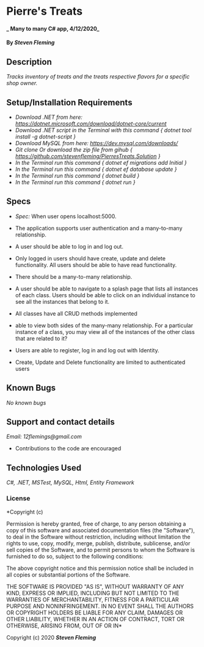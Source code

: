 # Pierre's Treats

#### _ Many to many C# app, 4/12/2020_

#### By _**Steven Fleming**_

## Description

_Tracks inventory of treats and the treats respective flavors for a specific shop owner._

## Setup/Installation Requirements

- _Download .NET from here: https://dotnet.microsoft.com/download/dotnet-core/current_
- _Download .NET script in the Terminal with this command { dotnet tool install -g dotnet-script }_
- _Download MySQL from here: https://dev.mysql.com/downloads/_
- _Git clone Or download the zip file from gihub { https://github.com/stevenfleming/PierresTreats.Solution }_
- _In the Terminal run this command { dotnet ef migrations add Initial }_
- _In the Terminal run this command { dotnet ef database update }_
- _In the Terminal run this command { dotnet build }_
- _In the Terminal run this command { dotnet run }_

## Specs

- _Spec:_ When user opens localhost:5000.

- The application supports user authentication and a many-to-many relationship.
- A user should be able to log in and log out.
- Only logged in users should have create, update and delete functionality. All users should be able to have read functionality.
- There should be a many-to-many relationship.
- A user should be able to navigate to a splash page that lists all instances of each class. Users should be able to click on an individual instance to see all the instances that belong to it.
- All classes have all CRUD methods implemented
- able to view both sides of the many-many relationship. For a particular instance of a class, you may view all of the instances of the other class that are related to it?
- Users are able to register, log in and log out with Identity.
- Create, Update and Delete functionality are limited to authenticated users

## Known Bugs

_No known bugs_

## Support and contact details

_Email: 12flemings@gmail.com_

- Contributions to the code are encouraged

## Technologies Used

_C#, .NET, MSTest, MySQL, Html, Entity Framework_

### License

\*Copyright (c)

Permission is hereby granted, free of charge, to any person obtaining a copy of this software and associated documentation files (the "Software"), to deal in the Software without restriction, including without limitation the rights to use, copy, modify, merge, publish, distribute, sublicense, and/or sell copies of the Software, and to permit persons to whom the Software is furnished to do so, subject to the following conditions:

The above copyright notice and this permission notice shall be included in all copies or substantial portions of the Software.

THE SOFTWARE IS PROVIDED "AS IS", WITHOUT WARRANTY OF ANY KIND, EXPRESS OR IMPLIED, INCLUDING BUT NOT LIMITED TO THE WARRANTIES OF MERCHANTABILITY, FITNESS FOR A PARTICULAR PURPOSE AND NONINFRINGEMENT. IN NO EVENT SHALL THE AUTHORS OR COPYRIGHT HOLDERS BE LIABLE FOR ANY CLAIM, DAMAGES OR OTHER LIABILITY, WHETHER IN AN ACTION OF CONTRACT, TORT OR OTHERWISE, ARISING FROM, OUT OF OR IN\*

Copyright (c) 2020 **_Steven Fleming_**
